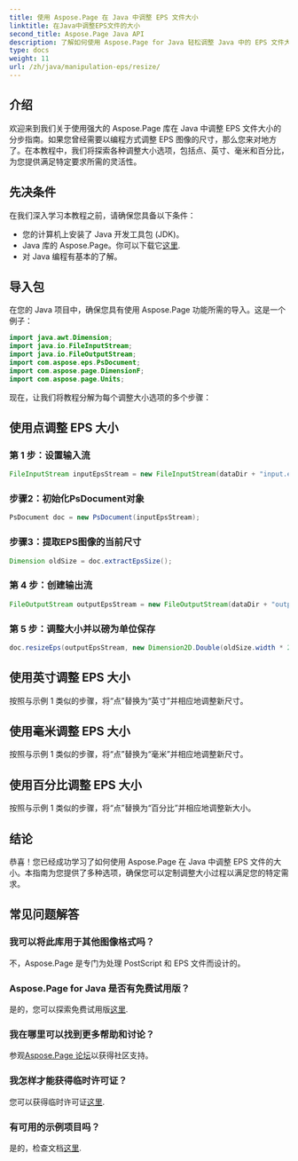 ```yaml
---
title: 使用 Aspose.Page 在 Java 中调整 EPS 文件大小
linktitle: 在Java中调整EPS文件的大小
second_title: Aspose.Page Java API
description: 了解如何使用 Aspose.Page for Java 轻松调整 Java 中的 EPS 文件大小。请按照我们的综合指南获取分步说明。
type: docs
weight: 11
url: /zh/java/manipulation-eps/resize/
---
```

## 介绍
欢迎来到我们关于使用强大的 Aspose.Page 库在 Java 中调整 EPS 文件大小的分步指南。如果您曾经需要以编程方式调整 EPS 图像的尺寸，那么您来对地方了。在本教程中，我们将探索各种调整大小选项，包括点、英寸、毫米和百分比，为您提供满足特定要求所需的灵活性。
## 先决条件
在我们深入学习本教程之前，请确保您具备以下条件：
- 您的计算机上安装了 Java 开发工具包 (JDK)。
-  Java 库的 Aspose.Page。你可以下载它[这里](https://releases.aspose.com/page/java/).
- 对 Java 编程有基本的了解。
## 导入包
在您的 Java 项目中，确保您具有使用 Aspose.Page 功能所需的导入。这是一个例子：
```java
import java.awt.Dimension;
import java.io.FileInputStream;
import java.io.FileOutputStream;
import com.aspose.eps.PsDocument;
import com.aspose.page.DimensionF;
import com.aspose.page.Units;

```
现在，让我们将教程分解为每个调整大小选项的多个步骤：
## 使用点调整 EPS 大小
### 第 1 步：设置输入流
```java
FileInputStream inputEpsStream = new FileInputStream(dataDir + "input.eps");
```
### 步骤2：初始化PsDocument对象
```java
PsDocument doc = new PsDocument(inputEpsStream);
```
### 步骤3：提取EPS图像的当前尺寸
```java
Dimension oldSize = doc.extractEpsSize();
```
### 第 4 步：创建输出流
```java
FileOutputStream outputEpsStream = new FileOutputStream(dataDir + "output_resize_points.eps");
```
### 第 5 步：调整大小并以磅为单位保存
```java
doc.resizeEps(outputEpsStream, new Dimension2D.Double(oldSize.width * 2, oldSize.height * 2), Units.Points);
```
## 使用英寸调整 EPS 大小
按照与示例 1 类似的步骤，将“点”替换为“英寸”并相应地调整新尺寸。
## 使用毫米调整 EPS 大小
按照与示例 1 类似的步骤，将“点”替换为“毫米”并相应地调整新尺寸。
## 使用百分比调整 EPS 大小
按照与示例 1 类似的步骤，将“点”替换为“百分比”并相应地调整新大小。
## 结论
恭喜！您已经成功学习了如何使用 Aspose.Page 在 Java 中调整 EPS 文件的大小。本指南为您提供了多种选项，确保您可以定制调整大小过程以满足您的特定需求。

## 常见问题解答
### 我可以将此库用于其他图像格式吗？
不，Aspose.Page 是专门为处理 PostScript 和 EPS 文件而设计的。
### Aspose.Page for Java 是否有免费试用版？
是的，您可以探索免费试用版[这里](https://releases.aspose.com/).
### 我在哪里可以找到更多帮助和讨论？
参观[Aspose.Page 论坛](https://forum.aspose.com/c/page/39)以获得社区支持。
### 我怎样才能获得临时许可证？
您可以获得临时许可证[这里](https://purchase.aspose.com/temporary-license/).
### 有可用的示例项目吗？
是的，检查文档[这里](https://reference.aspose.com/page/java/).